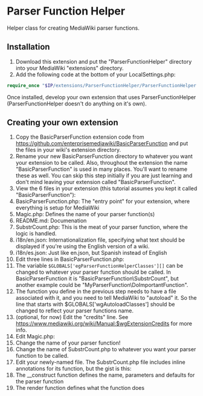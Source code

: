 Parser Function Helper
======================

Helper class for creating MediaWiki parser functions.

Installation
------------

1. Download this extension and put the "ParserFunctionHelper" directory into your MediaWiki "extensions" directory.
2. Add the following code at the bottom of your LocalSettings.php:
```php
require_once "$IP/extensions/ParserFunctionHelper/ParserFunctionHelper.php";
```

Once installed, develop your own extension that uses ParserFunctionHelper (ParserFunctionHelper doesn't do anything on it's own).

Creating your own extension
---------------------------

1. Copy the BasicParserFunction extension code from https://github.com/enterprisemediawiki/BasicParserFunction and put the files in your wiki's extension directory. 
2. Rename your new BasicParserFunction directory to whatever you want your extension to be called. Also, throughout the extension the name "BasicParserFunction" is used in many places. You'll want to rename these as well. You can skip this step initially if you are just learning and don't mind leaving your extension called "BasicParserFunction".
3. View the 6 files in your extension (this tutorial assumes you kept it called "BasicParserFunction"):
  1. BasicParserFunction.php: The "entry point" for your extension, where everything is setup for MediaWiki
  2. Magic.php: Defines the name of your parser function(s)
  3. README.md: Documenation
  4. SubstrCount.php: This is the meat of your parser function, where the logic is handled.
  5. i18n/en.json: Internationalization file, specifying what text should be displayed if you're using the English version of a wiki.
  6. i18n/es.json: Just like en.json, but Spanish instead of English
4. Edit three lines in BasicParserFunction.php:
  1. The variable ```$GLOBALS['egParserFunctionHelperClasses'][]``` can be changed to whatever your parser function should be called. In BasicParserFunction it is "BasicParserFunction\SubstrCount", but another example could be "MyParserFunction\DoImportantFunction".
  2. The function you define in the previous step needs to have a file associated with it, and you need to tell MediaWiki to "autoload" it. So the line that starts with $GLOBALS['wgAutoloadClasses'] should be changed to reflect your parser functions name.
  3. (optional, for now) Edit the "credits" line. See https://www.mediawiki.org/wiki/Manual:$wgExtensionCredits for more info.
5. Edit Magic.php:
  1. Change the name of your parser function!
6. Change the name of SubstrCount.php to whatever you want your parser function to be called.
7. Edit your newly-named file. The SubstrCount.php file includes inline annotations for its function, but the gist is this:
  1. The __construct function defines the name, parameters and defaults for the parser function
  2. The render function defines what the function does
